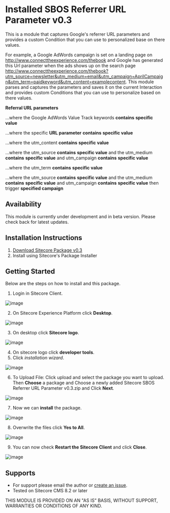 # Installed SBOS Referrer URL Parameter v0.3
This is a module that captures Google's referrer URL parameters and provides a 
custom Condition that you can use to personalized base on there values.


For example, a Google AdWords campaign is set on a landing page on http://www.connecttheexperience.com/thebook and 
Google has generated this Url parameter when the ads shows up on the search page 
http://www.connecttheexperience.com/thebook?utm_source=newsletter&utm_medium=email&utm_campaign=AprilCampaign&utm_term=paidkeyword&utm_content=examplecontent. 
This module parses and captures the parameters and saves it on the 
current Interaction and provides custom Conditions that you can use to 
personalize based on there values.

**Referral URL parameters** 
   
...where the Google AdWords Value Track keywords **contains** **specific value**

...where the specific **URL parameter** **contains** **specific value**

...where the utm_content **contains** **specific value**

...where the utm_source **contains** **specific value** and the utm_medium **contains** **specific value** and utm_campaign **contains** **specific value**

...where the utm_term **contains** **specific value**

...where the utm_source **contains** **specific value** and the utm_medium **contains** **specific value** and utm_campaign **contains** **specific value** then trigger **specified campaign**

## Availability
This module is currently under development and in beta version. Please check back for latest updates.

## Installation Instructions
1. [Download Sitecore Package v0.3](https://github.com/raseniero/Sitecore.SBOS.ReferrerUrlParameters)
2. Install using Sitecore's Package Installer

## Getting Started
Below are the steps on how to install and this package.

1. Login in Sitecore Client.

![image](https://cloud.githubusercontent.com/assets/2329372/26075898/d4ffd252-396b-11e7-8b89-5388328049e4.png)

2. On Sitecore Experience Platform click **Desktop**.

![image](https://user-images.githubusercontent.com/2329372/29325656-16fda4fc-821b-11e7-8270-b68963439398.png)

3. On desktop click **Sitecore logo**.

![image](https://user-images.githubusercontent.com/2329372/29327055-62eb498c-8220-11e7-94a8-4145fad4b54f.png)

4. On sitecore logo click **developer tools**.
5. Click *installation wizard*.

![image](https://user-images.githubusercontent.com/2329372/29327076-7a8a3bca-8220-11e7-8d0a-939c4729ddc0.png)

6. To Upload File: Click upload and select the package you want to upload. Then **Choose** a package and Choose a newly added Sitecore SBOS Referrer URL Parameter v0.3.zip and Click **Next**.

![image](https://user-images.githubusercontent.com/2329372/29378470-c554ef70-82f1-11e7-9ff3-9aa7c4caa313.png)

7. Now we can **install** the package.

![image](https://user-images.githubusercontent.com/2329372/29378564-1a87faa0-82f2-11e7-9d1b-519f31e6e192.png)

8. Overwrite the files click **Yes to All**.

![image](https://user-images.githubusercontent.com/2329372/29378623-5e0768c4-82f2-11e7-842e-ef218b556cf6.png)

9. You can now check **Restart the Sitecore Client** and click **Close**.

![image](https://user-images.githubusercontent.com/2329372/29327349-6bd021b6-8221-11e7-97b0-9b1a234bf83e.png)


## Supports
+ For support please email the author or [create an issue](https://github.com/raseniero/Sitecore.SBOS.ReferrerUrlParameters/issues/new).
+ Tested on Sitecore CMS 8.2 or later

THIS MODULE IS PROVIDED ON AN "AS IS" BASIS, WITHOUT SUPPORT, WARRANTIES OR CONDITIONS OF ANY KIND.
